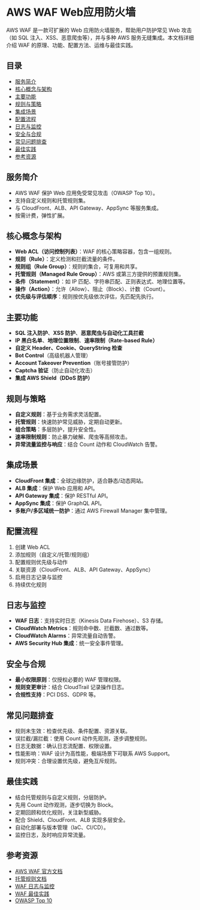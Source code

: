 # AWS WAF Web应用防火墙

AWS WAF 是一款可扩展的 Web 应用防火墙服务，帮助用户防护常见 Web 攻击（如 SQL 注入、XSS、恶意爬虫等），并与多种 AWS 服务无缝集成。本文档详细介绍 WAF 的原理、功能、配置方法、运维与最佳实践。

## 目录

- [服务简介](#服务简介)
- [核心概念与架构](#核心概念与架构)
- [主要功能](#主要功能)
- [规则与策略](#规则与策略)
- [集成场景](#集成场景)
- [配置流程](#配置流程)
- [日志与监控](#日志与监控)
- [安全与合规](#安全与合规)
- [常见问题排查](#常见问题排查)
- [最佳实践](#最佳实践)
- [参考资源](#参考资源)

## 服务简介

- AWS WAF 保护 Web 应用免受常见攻击（OWASP Top 10）。
- 支持自定义规则和托管规则集。
- 与 CloudFront、ALB、API Gateway、AppSync 等服务集成。
- 按需计费，弹性扩展。

## 核心概念与架构

- **Web ACL（访问控制列表）**：WAF 的核心策略容器，包含一组规则。
- **规则（Rule）**：定义检测和拦截流量的条件。
- **规则组（Rule Group）**：规则的集合，可复用和共享。
- **托管规则（Managed Rule Group）**：AWS 或第三方提供的预置规则集。
- **条件（Statement）**：如 IP 匹配、字符串匹配、正则表达式、地理位置等。
- **操作（Action）**：允许（Allow）、阻止（Block）、计数（Count）。
- **优先级与评估顺序**：规则按优先级依次评估，先匹配先执行。

## 主要功能

- **SQL 注入防护**、**XSS 防护**、**恶意爬虫与自动化工具拦截**
- **IP 黑白名单**、**地理位置限制**、**速率限制（Rate-based Rule）**
- **自定义 Header、Cookie、QueryString 检查**
- **Bot Control**（高级机器人管理）
- **Account Takeover Prevention**（账号接管防护）
- **Captcha 验证**（防止自动化攻击）
- **集成 AWS Shield（DDoS 防护）**

## 规则与策略

- **自定义规则**：基于业务需求灵活配置。
- **托管规则**：快速防护常见威胁，定期自动更新。
- **组合策略**：多层防护，提升安全性。
- **速率限制规则**：防止暴力破解、爬虫等高频攻击。
- **异常流量监控与响应**：结合 Count 动作和 CloudWatch 告警。

## 集成场景

- **CloudFront 集成**：全球边缘防护，适合静态/动态网站。
- **ALB 集成**：保护 Web 应用和 API。
- **API Gateway 集成**：保护 RESTful API。
- **AppSync 集成**：保护 GraphQL API。
- **多账户/多区域统一防护**：通过 AWS Firewall Manager 集中管理。

## 配置流程

1. 创建 Web ACL
2. 添加规则（自定义/托管/规则组）
3. 配置规则优先级与动作
4. 关联资源（CloudFront、ALB、API Gateway、AppSync）
5. 启用日志记录与监控
6. 持续优化规则

## 日志与监控

- **WAF 日志**：支持实时日志（Kinesis Data Firehose）、S3 存储。
- **CloudWatch Metrics**：规则命中数、拦截数、通过数等。
- **CloudWatch Alarms**：异常流量自动告警。
- **AWS Security Hub 集成**：统一安全事件管理。

## 安全与合规

- **最小权限原则**：仅授权必要的 WAF 管理权限。
- **规则变更审计**：结合 CloudTrail 记录操作日志。
- **合规性支持**：PCI DSS、GDPR 等。

## 常见问题排查

- 规则未生效：检查优先级、条件配置、资源关联。
- 误拦截/漏拦截：使用 Count 动作先观测，逐步调整规则。
- 日志无数据：确认日志流配置、权限设置。
- 性能影响：WAF 设计为高性能，极端场景下可联系 AWS Support。
- 规则冲突：合理设置优先级，避免互斥规则。

## 最佳实践

- 结合托管规则与自定义规则，分层防护。
- 先用 Count 动作观测，逐步切换为 Block。
- 定期回顾和优化规则，关注新型威胁。
- 配合 Shield、CloudFront、ALB 实现多层安全。
- 自动化部署与版本管理（IaC、CI/CD）。
- 监控日志，及时响应异常流量。

## 参考资源

- [AWS WAF 官方文档](https://docs.aws.amazon.com/waf/)
- [托管规则文档](https://docs.aws.amazon.com/waf/latest/developerguide/aws-managed-rule-groups-list.html)
- [WAF 日志与监控](https://docs.aws.amazon.com/waf/latest/developerguide/logging.html)
- [WAF 最佳实践](https://aws.amazon.com/cn/blogs/security/best-practices-for-using-aws-waf/)
- [OWASP Top 10](https://owasp.org/www-project-top-ten/)
